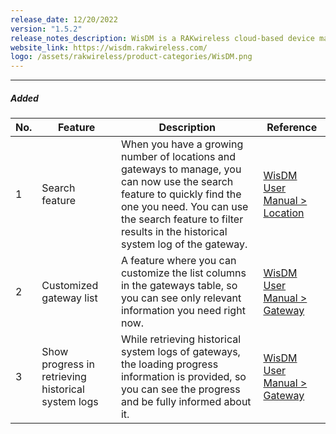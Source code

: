 ```yaml
---
release_date: 12/20/2022
version: "1.5.2"
release_notes_description: WisDM is a RAKwireless cloud-based device management platform designed to help you optimize the ways of controlling your gateways. The WisDM device management software supports IoT networks of any scale built around commercial-grade LoRaWAN Edge gateways from RAKwireless. Also, the WisDM platform offers you remote configuration, OTAA updates, and scalable management.
website_link: https://wisdm.rakwireless.com/
logo: /assets/rakwireless/product-categories/WisDM.png
---
```


<rk-release-notes/>

---


##### Added

| No. | Feature                                            | Description                                                                                                                                                                                                                            | Reference                                                                                                                             |
| --- | -------------------------------------------------- | -------------------------------------------------------------------------------------------------------------------------------------------------------------------------------------------------------------------------------------- | ------------------------------------------------------------------------------------------------------------------------------------- |
| 1   | Search feature                                     | When you have a growing number of locations and gateways to manage, you can now use the search feature to quickly find the one you need. You can use the search feature to filter results in the historical system log of the gateway. | [WisDM User Manual > Location](https://docs.rakwireless.com/Product-Categories/Software-APIs-and-Libraries/WisDM/Overview/#location)  |
| 2   | Customized gateway list                            | A feature where you can customize the list columns in the gateways table, so you can see only relevant information you need right now.                                                                                                 | [WisDM User Manual > Gateway](https://docs.rakwireless.com/Product-Categories/Software-APIs-and-Libraries/WisDM/Overview/#overview-2) |
| 3   | Show progress in retrieving historical system logs | While retrieving historical system logs of gateways, the loading progress information is provided, so you can see the progress and be fully informed about it.                                                                         | [WisDM User Manual > Gateway](https://docs.rakwireless.com/Product-Categories/Software-APIs-and-Libraries/WisDM/Overview/#overview-2) |

